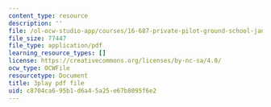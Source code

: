 ```yaml
---
content_type: resource
description: ''
file: /ol-ocw-studio-app/courses/16-687-private-pilot-ground-school-january-iap-2019/c8704ca695b1d6a45a25e67b8095f6e2_xPEqTH-c9Cc.pdf
file_size: 77447
file_type: application/pdf
learning_resource_types: []
license: https://creativecommons.org/licenses/by-nc-sa/4.0/
ocw_type: OCWFile
resourcetype: Document
title: 3play pdf file
uid: c8704ca6-95b1-d6a4-5a25-e67b8095f6e2
---
```

